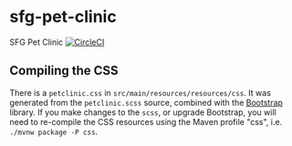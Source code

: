 # sfg-pet-clinic

SFG Pet Clinic
[![CircleCI](https://circleci.com/gh/Igorgorb/sfg-pet-clinic/tree/main.svg?style=svg&circle-token=b9681c35ab0fc7a3256acde24dac09f4aa253eab)](https://circleci.com/gh/Igorgorb/sfg-pet-clinic/tree/main)

## Compiling the CSS

There is a `petclinic.css` in `src/main/resources/resources/css`. It was generated from the `petclinic.scss` source, combined with the [Bootstrap](https://getbootstrap.com/) library. If you make changes to the `scss`, or upgrade Bootstrap, you will need to re-compile the CSS resources using the Maven profile "css", i.e. `./mvnw package -P css`.


